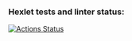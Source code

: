 ### Hexlet tests and linter status:
[![Actions Status](https://github.com/Alsecode/frontend-project-lvl1/workflows/hexlet-check/badge.svg)](https://github.com/Alsecode/frontend-project-lvl1/actions)
